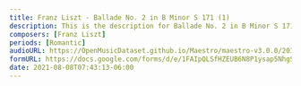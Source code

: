 ```yaml
---
title: Franz Liszt - Ballade No. 2 in B Minor S 171 (1)
description: This is the description for Ballade No. 2 in B Minor S 171 by Franz Liszt
composers: [Franz Liszt]
periods: [Romantic]
audioURL: https://OpenMusicDataset.github.io/Maestro/maestro-v3.0.0/2013/ORIG-MIDI_01_7_8_13_Group__MID--AUDIO_04_R2_2013_wav--3.midi
formURL: https://docs.google.com/forms/d/e/1FAIpQLSfHZEUB6N8P1ysap5NhgS24ecWImFDuAW1UnKnwkkUagMbCLg/viewform
date: 2021-08-08T07:43:13-06:00
---
```

